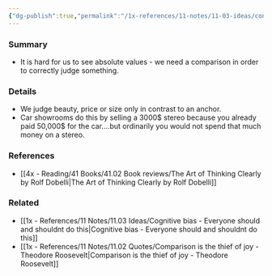 ```yaml
---
{"dg-publish":true,"permalink":"/1x-references/11-notes/11-03-ideas/contrast-effect/","title":"Contrast effect","created":"2022-12-22T00:11:55.000+03:00","updated":"2024-02-14T20:18:34.161+03:00"}
---
```



### Summary
- It is hard for us to see absolute values - we need a comparison in order to correctly judge something.

### Details
- We judge beauty, price or size only in contrast to an anchor.
- Car showrooms do this by selling a 3000$ stereo because you already paid 50,000$ for the car....but ordinarily you would not spend that much money on a stereo.

### References
- [[4x - Reading/41 Books/41.02 Book reviews/The Art of Thinking Clearly by Rolf Dobelli\|The Art of Thinking Clearly by Rolf Dobelli]]

### Related
- [[1x - References/11 Notes/11.03 Ideas/Cognitive bias - Everyone should and shouldnt do this\|Cognitive bias - Everyone should and shouldnt do this]]
- [[1x - References/11 Notes/11.02 Quotes/Comparison is the thief of joy - Theodore Roosevelt\|Comparison is the thief of joy - Theodore Roosevelt]]